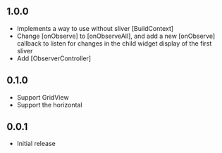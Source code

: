 ## 1.0.0

- Implements a way to use without sliver [BuildContext]
- Change [onObserve] to [onObserveAll], and add a new [onObserve] callback to listen for changes in the child widget display of the first sliver
- Add [ObserverController]

## 0.1.0

- Support GridView
- Support the horizontal

## 0.0.1

- Initial release
